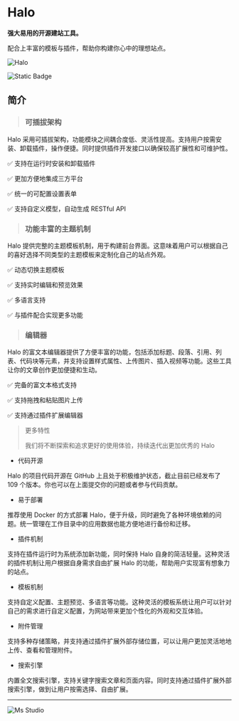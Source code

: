 # Halo

**强大易用的开源建站工具。**

配合上丰富的模板与插件，帮助你构建你心中的理想站点。

![Halo](https://file.lifebus.top/imgs/halo_cover.png)

![Static Badge](https://img.shields.io/badge/%E6%96%B0%E7%96%86%E8%90%8C%E6%A3%AE%E8%BD%AF%E4%BB%B6%E5%BC%80%E5%8F%91%E5%B7%A5%E4%BD%9C%E5%AE%A4-%E6%8F%90%E4%BE%9B%E6%8A%80%E6%9C%AF%E6%94%AF%E6%8C%81-blue)

## 简介

> ### 可插拔架构

Halo 采用可插拔架构，功能模块之间耦合度低、灵活性提高。支持用户按需安装、卸载插件，操作便捷。同时提供插件开发接口以确保较高扩展性和可维护性。

✅ 支持在运行时安装和卸载插件

✅ 更加方便地集成三方平台

✅ 统一的可配置设置表单

✅ 支持自定义模型，自动生成 RESTful API


> ### 功能丰富的主题机制

Halo 提供完整的主题模板机制，用于构建前台界面。这意味着用户可以根据自己的喜好选择不同类型的主题模板来定制化自己的站点外观。

✅ 动态切换主题模板

✅ 支持实时编辑和预览效果

✅ 多语言支持

✅ 与插件配合实现更多功能

> ### 编辑器

Halo 的富文本编辑器提供了方便丰富的功能，包括添加标题、段落、引用、列表、代码块等元素，并支持设置样式属性、上传图片、插入视频等功能。这些工具让你的文章创作更加便捷和生动。

✅ 完备的富文本格式支持

✅ 支持拖拽和粘贴图片上传

✅ 支持通过插件扩展编辑器

> 更多特性
>
> 我们将不断探索和追求更好的使用体验，持续迭代出更加优秀的 Halo

+ 代码开源

Halo 的项目代码开源在 GitHub 上且处于积极维护状态，截止目前已经发布了 109 个版本。你也可以在上面提交你的问题或者参与代码贡献。

+ 易于部署

推荐使用 Docker 的方式部署 Halo，便于升级，同时避免了各种环境依赖的问题。统一管理在工作目录中的应用数据也能方便地进行备份和迁移。

+ 插件机制

支持在插件运行时为系统添加新功能，同时保持 Halo 自身的简洁轻量。这种灵活的插件机制让用户根据自身需求自由扩展 Halo
的功能，帮助用户实现富有想象力的站点。

+ 模板机制

支持自定义配置、主题预览、多语言等功能。这种灵活的模板系统让用户可以针对自己的需求进行自定义配置，为网站带来更加个性化的外观和交互体验。

+ 附件管理

支持多种存储策略，并支持通过插件扩展外部存储位置，可以让用户更加灵活地地上传、查看和管理附件。

+ 搜索引擎

内置全文搜索引擎，支持关键字搜索文章和页面内容。同时支持通过插件扩展外部搜索引擎，做到让用户按需选择、自由扩展。

---

![Ms Studio](https://file.lifebus.top/imgs/ms_blank_001.png)
